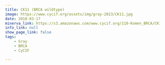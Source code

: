 ```yaml
---
title: CK11 (BRCA wildtype)
image: https://www.cycif.org/assets/img/gray-2023/CK11.jpg
date: 2010-03-17
minerva_link: https://s3.amazonaws.com/www.cycif.org/110-Komen_BRCA/CK11/index.html
info_link: null
show_page_link: false
tags:
    - Gray
    - BRCA
    - CyCIF

---
```

